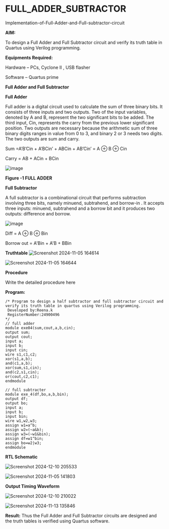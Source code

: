 # FULL_ADDER_SUBTRACTOR

Implementation-of-Full-Adder-and-Full-subtractor-circuit

**AIM:**

To design a Full Adder and Full Subtractor circuit and verify its truth table in Quartus using Verilog programming.

**Equipments Required:**

Hardware – PCs, Cyclone II , USB flasher

Software – Quartus prime

**Full Adder and Full Subtractor**

**Full Adder**

Full adder is a digital circuit used to calculate the sum of three binary bits. It consists of three inputs and two outputs. Two of the input variables, denoted by A and B, represent the two significant bits to be added. The third input, Cin, represents the carry from the previous lower significant position. Two outputs are necessary because the arithmetic sum of three binary digits ranges in value from 0 to 3, and binary 2 or 3 needs two digits. The two outputs are sum and carry.

Sum =A’B’Cin + A’BCin’ + ABCin + AB’Cin’ = A ⊕ B ⊕ Cin 

Carry = AB + ACin + BCin

![image](https://github.com/naavaneetha/FULL_ADDER_SUBTRACTOR/assets/154305477/0f30ba51-5ffb-4198-845f-18e054f675e7)

**Figure -1 FULL ADDER**

**Full Subtractor**

A full subtractor is a combinational circuit that performs subtraction involving three bits, namely minuend, subtrahend, and borrow-in . It accepts three inputs: minuend, subtrahend and a borrow bit and it produces two outputs: difference and borrow.

![image](https://github.com/naavaneetha/FULL_ADDER_SUBTRACTOR/assets/154305477/02b24f51-ab51-4304-9ad6-7b81ffc1ead5)

Diff = A ⊕ B ⊕ Bin 

Borrow out = A'Bin + A'B + BBin

**Truthtable**
![Screenshot 2024-11-05 164614](https://github.com/user-attachments/assets/cd3d19d7-8915-4e6b-84f1-ba94d012f31f)

![Screenshot 2024-11-05 164644](https://github.com/user-attachments/assets/c7f88979-f366-47da-88de-d5f457278876)

**Procedure**

Write the detailed procedure here

**Program:**
```
/* Program to design a half subtractor and full subtractor circuit and verify its truth table in quartus using Verilog programming.
 Developed by:Reena.k
 RegisterNumber:24900496
*/
// full adder
module exe04(sum,cout,a,b,cin);
output sum;
output cout;
input a;
input b;
input cin;
wire s1,c1,c2;
xor(s1,a,b);
and(c1,a,b);
xor(sum,s1,cin);
and(c2,s1,cin);
or(cout,c2,c1);
endmodule

// full subtracter
module exe_4(df,bo,a,b,bin);
output df;
output bo;
input a;
input b;
input bin;
wire w1,w2,w3;
assign w1=a^b;
assign w2=(~a&b);
assign w3=(~w1&bin);
assign df=w1^bin;
assign bo=w2|w3;
endmodule
```
**RTL Schematic**

![Screenshot 2024-12-10 205533](https://github.com/user-attachments/assets/0010493d-685c-4253-8374-cb6daea92660)

![Screenshot 2024-11-05 141803](https://github.com/user-attachments/assets/fc27b668-77f7-4739-924b-39862427ece7)

**Output Timing Waveform**

![Screenshot 2024-12-10 210022](https://github.com/user-attachments/assets/3143761b-de44-4742-8c90-bf2543a0c455)

![Screenshot 2024-11-13 135846](https://github.com/user-attachments/assets/c95a0609-1ce5-4fd7-aac7-6afa98cbb3c8)

**Result:**
Thus the Full Adder and Full Subtractor circuits are designed and the truth tables is verified using Quartus software.



